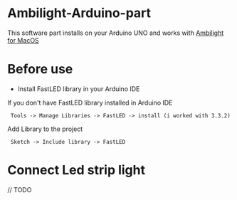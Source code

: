 # Ambilight-Arduino-part

This software part installs on your Arduino UNO and works with [Ambilight for MacOS](https://github.com/sergeich5/Ambilight-MacOS)

# Before use

 - Install FastLED library in your Arduino IDE
 
If you don't have FastLED library installed in Arduino IDE

```Arduino IDE
 Tools -> Manage Libraries -> FastLED -> install (i worked with 3.3.2)
```

Add Library to the project

```Arduino IDE
 Sketch -> Include library -> FastLED
```

# Connect Led strip light

// TODO
